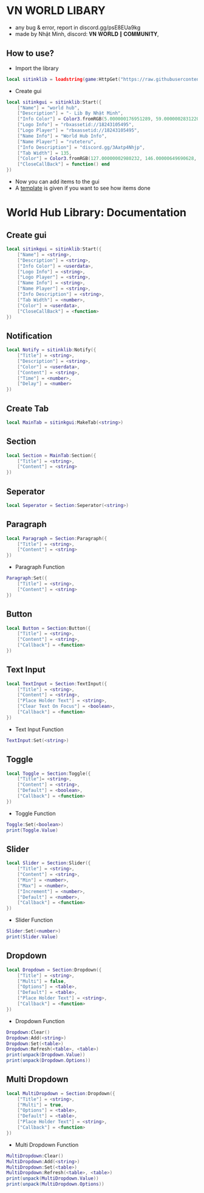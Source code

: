 # VN WORLD LIBARY
- any bug & error, report in discord.gg/psE8EUa9kg
- made by Nhật Minh, discord: 𝐕𝐍 𝐖𝐎𝐑𝐋𝐃┃𝐂𝐎𝐌𝐌𝐔𝐍𝐈𝐓𝐘,
## How to use?
- Import the library
```lua
local sitinklib = loadstring(game:HttpGet("https://raw.githubusercontent.com/NhatMinhVNQ/NhatMinhVNQ/main/Sourcode.lua "))()
```
- Create gui
```lua
local sitinkgui = sitinklib:Start({
    ["Name"] = "world hub",
    ["Description"] = "- Lib By Nhật Minh",
    ["Info Color"] = Color3.fromRGB(5.000000176951289, 59.00000028312206, 113.00000086426735),
    ["Logo Info"] = "rbxassetid://18243105495",
    ["Logo Player"] = "rbxassetid://18243105495",
    ["Name Info"] = "World Hub Info",
    ["Name Player"] = "ruteteru",
    ["Info Description"] = "discord.gg/3Aatp4Nhjp",
    ["Tab Width"] = 135,
    ["Color"] = Color3.fromRGB(127.00000002980232, 146.00000649690628, 242.00000077486038),
    ["CloseCallBack"] = function() end
})
```
- Now you can add items to the gui
- A [template](Example.lua) is given if you want to see how items done
# World Hub Library: Documentation
## Create gui
```lua
local sitinkgui = sitinklib:Start({
    ["Name"] = <string>,
    ["Description"] = <string>,
    ["Info Color"] = <userdata>,
    ["Logo Info"] = <string>,
    ["Logo Player"] = <string>,
    ["Name Info"] = <string>,
    ["Name Player"] = <string>,
    ["Info Description"] = <string>,
    ["Tab Width"] = <number>,
    ["Color"] = <userdata>,
    ["CloseCallBack"] = <function>
})
```
## Notification
```lua
local Notify = sitinklib:Notify({
	["Title"] = <string>,
	["Description"] = <string>,
	["Color"] = <userdata>,
	["Content"] = <string>,
	["Time"] = <number>,
	["Delay"] = <number>
})
```
## Create Tab
```lua
local MainTab = sitinkgui:MakeTab(<string>)
```
## Section
```lua
local Section = MainTab:Section({
    ["Title"] = <string>,
    ["Content"] = <string>
})
```
## Seperator
```lua
local Seperator = Section:Seperator(<string>)
```
## Paragraph
```lua
local Paragraph = Section:Paragraph({
    ["Title"] = <string>,
    ["Content"] = <string>
})
```
- Paragraph Function
```lua
Paragraph:Set({
    ["Title"] = <string>,
    ["Content"] = <string>
})
```
## Button
```lua
local Button = Section:Button({
    ["Title"] = <string>,
    ["Content"] = <string>,
    ["Callback"] = <function>
})
```
## Text Input
```lua
local TextInput = Section:TextInput({
    ["Title"] = <string>,
    ["Content"] = <string>,
    ["Place Holder Text"] = <string>,
    ["Clear Text On Focus"] = <boolean>,
    ["Callback"] = <function>
})
```
- Text Input Function
```lua
TextInput:Set(<string>)
```
## Toggle
```lua
local Toggle = Section:Toggle({
	["Title"]= <string>,
	["Content"] = <string>,
	["Default"] = <boolean>,
	["Callback"] = <function>
})
```
- Toggle Function
```lua
Toggle:Set(<boolean>)
print(Toggle.Value)
```
## Slider
```lua
local Slider = Section:Slider({
    ["Title"] = <string>,
    ["Content"] = <string>,
    ["Min"] = <number>,
    ["Max"] = <number>,
    ["Increment"] = <number>,
    ["Default"] = <number>,
    ["Callback"] = <function>
})
```
- Slider Function
```lua
Slider:Set(<number>)
print(Slider.Value)
```
## Dropdown
```lua
local Dropdown = Section:Dropdown({
    ["Title"] = <string>,
    ["Multi"] = false,
    ["Options"] = <table>,
    ["Default"] = <table>,
    ["Place Holder Text"] = <string>,
    ["Callback"] = <function>
})
```
- Dropdown Function
```lua
Dropdown:Clear()
Dropdown:Add(<string>)
Dropdown:Set(<table>)
Dropdown:Refresh(<table>, <table>)
print(unpack(Dropdown.Value))
print(unpack(Dropdown.Options))
```
## Multi Dropdown
```lua
local MultiDropdown = Section:Dropdown({
    ["Title"] = <string>,
    ["Multi"] = true,
    ["Options"] = <table>,
    ["Default"] = <table>,
    ["Place Holder Text"] = <string>,
    ["Callback"] = <function>
})
```
- Multi Dropdown Function
```lua
MultiDropdown:Clear()
MultiDropdown:Add(<string>)
MultiDropdown:Set(<table>)
MultiDropdown:Refresh(<table>, <table>)
print(unpack(MultiDropdown.Value))
print(unpack(MultiDropdown.Options))
```
